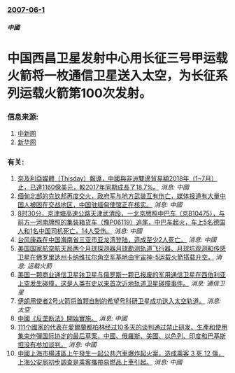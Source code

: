 ### [2007-06-1](/news/2007/06/1/index.md)

##### 中國
# 中国西昌卫星发射中心用长征三号甲运载火箭将一枚通信卫星送入太空，为长征系列运载火箭第100次发射。




### 信息来源:

1. [中新网](http://www.chinanews.com.cn/gn/news/2007/06-01/948107.shtml)
2. [新华网](http://news.xinhuanet.com/mil/2007-06/01/content_6182214.htm)

### 有关:

1. [奈及利亞媒體（Thisday）報導，中國與非洲雙邊貿易額2018年（1~7月）止，已達1160億美元，較2017年同期成長了18.7%。](/zh/news/2018/08/28/奈及利亞媒體-Thisday-報導-中國與非洲雙邊貿易額2018年-1-7月-止-已達1160億美元-較2017年同期成.md) _消息: 中國_
2. [ 缅甸北部的克钦邦再度交火，政府军与地方武装互有伤亡，媒体报道有大量中国人被困在交战地区，中国驻缅甸使馆正在核实。](/zh/news/2015/01/18/缅甸北部的克钦邦再度交火-政府军与地方武装互有伤亡-媒体报道有大量中国人被困在交战地区-中国驻缅甸使馆正在核实.md) _消息: 中國_
3. [8时30分，京津塘高速公路天津武清段，一北京牌照中巴车（京B10475），与前方一河南牌照的集装箱货车（豫P06119）追尾，中巴车起火，车上5名德国人和1名中国司机死亡，14人受伤。](/zh/news/2012/10/1/8时30分-京津塘高速公路天津武清段-一北京牌照中巴车-京B10475-与前方一河南牌照的集装箱货车-豫P06119.md) _消息: 中國_
4. [ 台风康森在中国海南省三亚市亚龙湾登陆，造成至少2人死亡。](/zh/news/2010/07/17/台风康森在中国海南省三亚市亚龙湾登陆-造成至少2人死亡.md) _消息: 中國_
5. [ 美国国家航空航天局两个月球探测器月球勘测轨道飞行器、月球坑观测和传感卫星在佛罗里达州卡纳维拉尔角空军基地由宇宙神-5运载火箭搭载升空。](/zh/news/2009/06/18/美国国家航空航天局两个月球探测器月球勘测轨道飞行器-月球坑观测和传感卫星在佛罗里达州卡纳维拉尔角空军基地由宇宙神-5运.md) _消息: 运载火箭_
6. [美国一颗商业通信卫星铱卫星与俄罗斯一颗已报废的军用通信卫星在西伯利亚上空发生碰撞，这是人类有史以来首次近地轨道卫星碰撞事件。](/zh/news/2009/02/11/美国一颗商业通信卫星铱卫星与俄罗斯一颗已报废的军用通信卫星在西伯利亚上空发生碰撞-这是人类有史以来首次近地轨道卫星碰撞事.md) _消息: 通信卫星_
7. [伊朗用使者2号火箭将首颗自制的希望号科研卫星成功送入太空轨道。](/zh/news/2009/02/3/伊朗用使者2号火箭将首颗自制的希望号科研卫星成功送入太空轨道.md) _消息: 太空_
8. [ 中國《反垄断法》開始實施。](/zh/news/2008/08/1/中國-反垄断法-開始實施.md) _消息: 中國_
9. [111个國家的代表在愛爾蘭都柏林经过10多天的谈判通过禁止研发、生產和使用集束炸彈国际协定的最后草案，中國、俄羅斯、美國、以色列、印度和巴基斯坦没有参加谈判。](/zh/news/2008/05/30/111个國家的代表在愛爾蘭都柏林经过10多天的谈判通过禁止研发-生產和使用集束炸彈国际协定的最后草案-中國-俄羅斯-美國.md) _消息: 中國_
10. [中國上海市楊浦區上午發生一起公共汽車爆炸起火案，造成乘客 3 死 12 傷，上海公安局初步調查是乘客攜帶易燃品上車引起。](/zh/news/2008/05/5/中國上海市楊浦區上午發生一起公共汽車爆炸起火案-造成乘客-3-死-12-傷-上海公安局初步調查是乘客攜帶易燃品上車引起.md) _消息: 中國_
